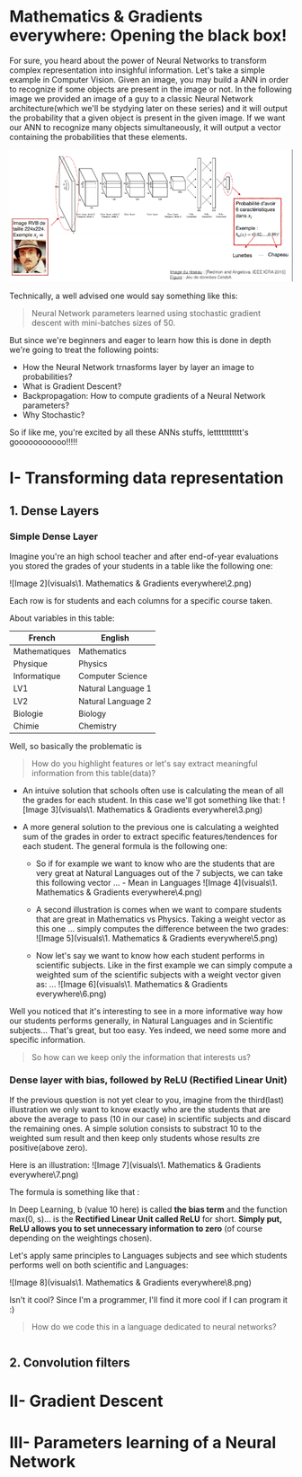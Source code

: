 # Mathematics & Gradients everywhere: Opening the black box!

For sure, you heard about the power of Neural Networks to transform complex representation into insighful information.
Let's take a simple example in Computer Vision. Given an image, you may build a ANN in order to recognize if some objects are present in the image or not. 
In the following image we provided an image of a guy to a classic Neural Network architecture(which we'll be stydying later on these series) and it will output the probability that a given object is present in the given image.
If we want our ANN to recognize many objects simultaneously, it will output a vector containing the probabilities that these elements.

![Image 1](visuals/1.Mathematics-&-Gradients-everywhere/1.png)

Technically, a well advised one would say something like this:

> Neural Network parameters learned using stochastic gradient descent with mini-batches sizes of 50.

But since we're beginners and eager to learn how this is done in depth we're going to treat the following points:
- How the Neural Network trnasforms layer by layer an image to probabilities?
- What is Gradient Descent?
- Backpropagation: How to compute gradients of a Neural Network parameters?
- Why Stochastic?


So if like me, you're excited by all these ANNs stuffs, lettttttttttt's gooooooooooo!!!!!

# I- Transforming data representation

## 1. Dense Layers

### Simple Dense Layer

Imagine you're an high school teacher and after end-of-year evaluations you stored the grades of your students in a table like the following one:

![Image 2](visuals\1. Mathematics & Gradients everywhere\2.png)

Each row is for students and each columns for a specific course taken.

About variables in this table:

|French         | English             |
| ------------- | ------------------- |
| Mathematiques | Mathematics         |
| Physique      | Physics             |
| Informatique  | Computer Science    |
| LV1           | Natural Language 1  |
| LV2           | Natural Language 2  |
| Biologie      | Biology             |
| Chimie        | Chemistry           |


Well, so basically the problematic is 
> How do you highlight features or let's say extract meaningful information from this table(data)?

- An intuive solution that schools often use is calculating the mean of all the grades for each student. In this case we'll got something like that:
![Image 3](visuals\1. Mathematics & Gradients everywhere\3.png)

- A more general solution to the previous one is calculating a weighted sum of the grades in order to extract specific features/tendences for each student.
The general formula is the following one:

    * So if for example we want to know who are the students that are very great at Natural Languages out of the 7 subjects, we can take this following vector 
    ...   - Mean in Languages
![Image 4](visuals\1. Mathematics & Gradients everywhere\4.png)


    * A second illustration is comes when we want to compare students that are great in Mathematics vs Physics. Taking a weight vector as this one ... simply computes the difference between the two grades: 
![Image 5](visuals\1. Mathematics & Gradients everywhere\5.png)

    * Now let's say we want to know how each student performs in scientific subjects. Like in the first example we can simply compute a weighted sum of the scientific subjects with a weight vector given as: ...
![Image 6](visuals\1. Mathematics & Gradients everywhere\6.png)


Well you noticed that it's interesting to see in a more informative way how our students performs generally, in Natural Languages and in Scientific subjects... That's great, but too easy. Yes indeed, we need some more and specific information.

> So how can we keep only the information that interests us?


### Dense layer with bias, followed by ReLU (Rectified Linear Unit)

If the previous question is not yet clear to you, imagine from the third(last) illustration we only want to know exactly who are the students that are above the average to pass (10 in our case) in scientific subjects and discard the remaining ones.
A simple solution consists to substract 10 to the weighted sum result and then keep only students whose results zre positive(above zero).

Here is an illustration:
![Image 7](visuals\1. Mathematics & Gradients everywhere\7.png)


The formula is something like that : 


In Deep Learning, b (value 10 here) is called **the bias term** and the function max(0, s)... is the **Rectified Linear Unit called ReLU** for short.
**Simply put, ReLU allows you to set unnecessary information to zero** (of course depending on the weightings chosen).

Let's apply same principles to Languages subjects and see which students performs well on both scientific and Languages:

![Image 8](visuals\1. Mathematics & Gradients everywhere\8.png)

Isn't it cool? Since I'm a programmer, I'll find it more cool if I can program it :)

> How do we code this in a language dedicated to neural networks?

```python

```






## 2. Convolution filters









# II- Gradient Descent




# III- Parameters learning of a Neural Network

